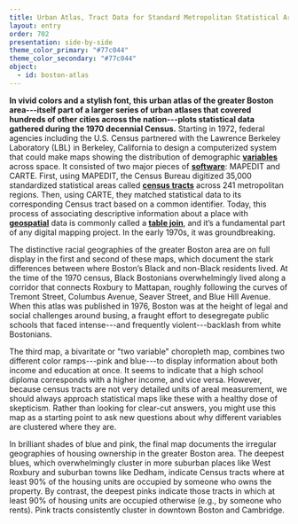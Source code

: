 ```yaml
---
title: Urban Atlas, Tract Data for Standard Metropolitan Statistical Areas (Boston, Massachusetts)
layout: entry
order: 702
presentation: side-by-side
theme_color_primary: "#77c044"
theme_color_secondary: "#77c044"
object:
  - id: boston-atlas
---
```


**In vivid colors and a stylish font, this urban atlas of the greater Boston area---itself part of a larger series of urban atlases that covered hundreds of other cities across the nation---plots statistical data gathered during the 1970 decennial Census.** Starting in 1972, federal agencies including the U.S. Census partnered with the Lawrence Berkeley Laboratory (LBL) in Berkeley, California to design a computerized system that could make maps showing the distribution of demographic **<a class="gloss" target="blank" href="../../../glossary/">variables</a>** across space. It consisted of two major pieces of **<a class="gloss" target="blank" href="../../../glossary/">software</a>**: MAPEDIT and CARTE. First, using MAPEDIT, the Census Bureau digitized 35,000 standardized statistical areas called **<a class="gloss" target="blank" href="../../../glossary/">census tracts</a>** across 241 metropolitan regions. Then, using CARTE, they matched statistical data to its corresponding Census tract based on a common identifier. Today, this process of associating descriptive information about a place with **<a class="gloss" target="blank" href="../../../glossary/">geospatial</a>** data is commonly called a **<a class="gloss" target="blank" href="../../../glossary/">table join</a>**, and it’s a fundamental part of any digital mapping project. In the early 1970s, it was groundbreaking.

The distinctive racial geographies of the greater Boston area are on full display in the first and second of these maps, which document the stark differences between where Boston’s Black and non-Black residents lived. At the time of the 1970 census, Black Bostonians overwhelmingly lived along a corridor that connects Roxbury to Mattapan, roughly following the curves of Tremont Street, Columbus Avenue, Seaver Street, and Blue Hill Avenue. When this atlas was published in 1976, Boston was at the height of legal and social challenges around busing, a fraught effort to desegregate public schools that faced intense---and frequently violent---backlash from white Bostonians.

The third map, a bivaritate or "two variable" choropleth map, combines two different color ramps---pink and blue---to display information about both income and education at once. It seems to indicate that a high school diploma corresponds with a higher income, and vice versa. However, because census tracts are not very detailed units of areal measurement, we should always approach statistical maps like these with a healthy dose of skepticism. Rather than looking for clear-cut answers, you might use this map as a starting point to ask new questions about why different variables are clustered where they are.

In brilliant shades of blue and pink, the final map documents the irregular geographies of housing ownership in the greater Boston area. The deepest blues, which overwhelmingly cluster in more suburban places like West Roxbury and suburban towns like Dedham, indicate Census tracts where at least 90% of the housing units are occupied by someone who owns the property. By contrast, the deepest pinks indicate those tracts in which at least 90% of housing units are occupied otherwise (e.g., by someone who rents). Pink tracts consistently cluster in downtown Boston and Cambridge.